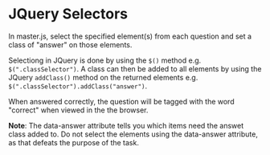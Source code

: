 # JQuery Selectors

In master.js, select the specified element(s) from each question and set a class of "answer" on those elements.

Selectiong in JQuery is done by using the `$()` method e.g. `$(".classSelector")`.  A class can then be added to all elements by using the JQuery `addClass()` method on the returned elements e.g. `$(".classSelector").addClass("answer")`.

When answered correctly, the question will be tagged with the word "correct" when viewed in the the browser.

**Note**: The data-answer attribute tells you which items need the answet class added to.  Do not select the elements using the data-answer attribute, as that defeats the purpose of the task.
